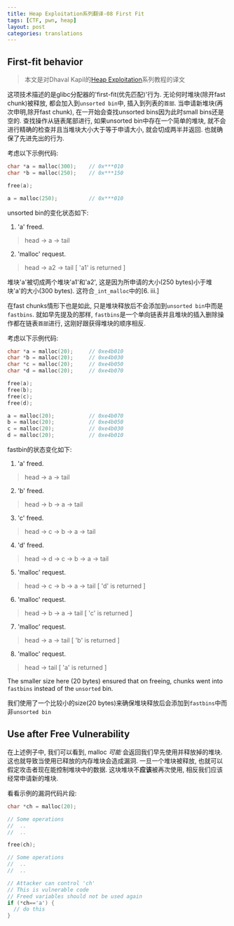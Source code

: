 ```yaml
---
title: Heap Exploitation系列翻译-08 First Fit
tags: [CTF, pwn, heap]
layout: post
categories: translations
---
```


## First-fit behavior

> 本文是对Dhaval Kapil的[Heap Exploitation](https://heap-exploitation.dhavalkapil.com/)系列教程的译文

这项技术描述的是glibc分配器的'first-fit(优先匹配)'行为. 无论何时堆块(除开fast chunk)被释放, 都会加入到`unsorted bin`中, 插入到列表的`首部`. 当申请新堆块(再次申明,除开fast chunk), 在一开始会查找unsorted bins因为此时small bins还是空的. 查找操作从链表尾部进行, 如果unsorted bin中存在一个简单的堆块, 就不会进行精确的检查并且当堆块大小大于等于申请大小, 就会切成两半并返回. 也就确保了先进先出的行为.

考虑以下示例代码:

```c
char *a = malloc(300);    // 0x***010
char *b = malloc(250);    // 0x***150

free(a);

a = malloc(250);          // 0x***010
```

unsorted bin的变化状态如下:

1. 'a' freed.
  > head -> a -> tail
2. 'malloc' request.
  > head -> a2 -> tail [ 'a1' is returned ]

堆块'a'被切成两个堆块'a1'和'a2', 这是因为所申请的大小(250 bytes)小于堆块'a'的大小(300 bytes). 这符合`_int_malloc`中的[6. iii.]

在fast chunks情形下也是如此, 只是堆块释放后不会添加到`unsorted bin`中而是`fastbins`. 就如早先提及的那样, `fastbins`是一个单向链表并且堆块的插入删除操作都在链表`首部`进行, 这刚好跟获得堆块的顺序相反.

考虑以下示例代码:

```c
char *a = malloc(20);     // 0xe4b010
char *b = malloc(20);     // 0xe4b030
char *c = malloc(20);     // 0xe4b050
char *d = malloc(20);     // 0xe4b070

free(a);
free(b);
free(c);
free(d);

a = malloc(20);           // 0xe4b070
b = malloc(20);           // 0xe4b050
c = malloc(20);           // 0xe4b030
d = malloc(20);           // 0xe4b010
```

fastbin的状态变化如下:

1. 'a' freed.
  > head -> a -> tail
2. 'b' freed.
  > head -> b -> a -> tail
3. 'c' freed.
  > head -> c -> b -> a -> tail
4. 'd' freed.
  > head -> d -> c -> b -> a -> tail
5. 'malloc' request.
  > head -> c -> b -> a -> tail [ 'd' is returned ]
6. 'malloc' request.
  > head -> b -> a -> tail      [ 'c' is returned ]
7. 'malloc' request.
  > head -> a -> tail           [ 'b' is returned ]
8. 'malloc' request.
  > head -> tail                [ 'a' is returned ]

The smaller size here (20 bytes) ensured that on freeing, chunks went into `fastbins` instead of the `unsorted` bin.

我们使用了一个比较小的size(20 bytes)来确保堆块释放后会添加到`fastbins`中而非`unsorted bin`

## Use after Free Vulnerability

在上述例子中, 我们可以看到, malloc _可能_ 会返回我们早先使用并释放掉的堆块. 这也就导致当使用已释放的内存堆块会造成漏洞. 一旦一个堆块被释放, 也就可以假定攻击者现在能控制堆块中的数据. 这块堆块不**应该**被再次使用, 相反我们应该经常申请新的堆块.

看看示例的漏洞代码片段:

```c
char *ch = malloc(20);

// Some operations
//  ..
//  ..

free(ch);

// Some operations
//  ..
//  ..

// Attacker can control 'ch'
// This is vulnerable code
// Freed variables should not be used again
if (*ch=='a') {
  // do this
}
```
